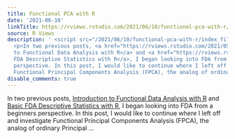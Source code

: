 ```yaml
---
title: Functional PCA with R
date: '2021-06-10'
linkTitle: https://rviews.rstudio.com/2021/06/10/functional-pca-with-r/
source: R Views
description: ' <script src="/2021/06/10/functional-pca-with-r/index_files/header-attrs/header-attrs.js"></script>
  <p>In two previous posts, <a href="https://rviews.rstudio.com/2021/05/04/functional-data-analysis-in-r/">Introduction
  to Functional Data Analysis with R</a> and <a href="https://rviews.rstudio.com/2021/05/14/basic-fda-descriptive-statistics-with-r/">Basic
  FDA Descriptive Statistics with R</a>, I began looking into FDA from a beginners
  perspective. In this post, I would like to continue where I left off and investigate
  Functional Principal Components Analysis (FPCA), the analog of ordinary Principal  ...'
disable_comments: true
---
```

 <script src="/2021/06/10/functional-pca-with-r/index_files/header-attrs/header-attrs.js"></script> <p>In two previous posts, <a href="https://rviews.rstudio.com/2021/05/04/functional-data-analysis-in-r/">Introduction to Functional Data Analysis with R</a> and <a href="https://rviews.rstudio.com/2021/05/14/basic-fda-descriptive-statistics-with-r/">Basic FDA Descriptive Statistics with R</a>, I began looking into FDA from a beginners perspective. In this post, I would like to continue where I left off and investigate Functional Principal Components Analysis (FPCA), the analog of ordinary Principal  ...